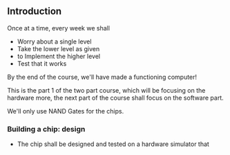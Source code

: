 ## Introduction
Once at a time, every week we shall
- Worry about a single level
- Take the lower level as given
- to Implement the higher level
- Test that it works

By the end of the course, we'll have made a functioning computer! 

This is the part 1 of the two part course, which will be focusing on the hardware more, the next part of the course shall focus on the software part.

We'll only use NAND Gates for the chips.

### Building a chip: design

- The chip shall be designed and tested on a hardware simulator that 
